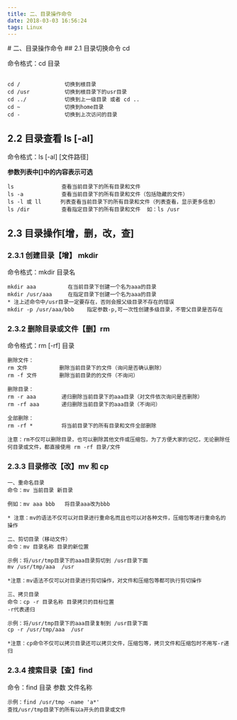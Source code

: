 ```yaml
---
title: 二、目录操作命令
date: 2018-03-03 16:56:24
tags: Linux
---
```

<meta name="referrer" content="no-referrer" />
# 二、目录操作命令
## 2.1 目录切换命令 cd

命令格式：cd 目录


```

cd /              切换到根目录
cd /usr           切换到根目录下的usr目录
cd ../            切换到上一级目录 或者 cd ..
cd ~              切换到home目录
cd -              切换到上次访问的目录
```

## 2.2 目录查看 ls [-al]

命令格式：ls [-al] [文件路径]

**参数列表中[]中的内容表示可选**


```
ls               查看当前目录下的所有目录和文件
ls -a            查看当前目录下的所有目录和文件（包括隐藏的文件）
ls -l 或 ll      列表查看当前目录下的所有目录和文件（列表查看，显示更多信息）
ls /dir          查看指定目录下的所有目录和文件  如：ls /usr
```

## 2.3 目录操作[增，删，改，查]
### 2.3.1 创建目录【增】 mkdir
命令格式：mkdir 目录名


```
mkdir aaa          在当前目录下创建一个名为aaa的目录
mkdir /usr/aaa     在指定目录下创建一个名为aaa的目录
* 注上述命令中/usr目录一定要存在，否则会报父级目录不存在的错误
mkdir -p /usr/aaa/bbb    指定参数-p,可一次性创建多级目录，不管父目录是否存在
```

### 2.3.2 删除目录或文件【删】rm
命令格式：rm [-rf] 目录


```
删除文件：
rm 文件          删除当前目录下的文件（询问是否确认删除）
rm -f 文件       删除当前目录的的文件（不询问）
```

```
删除目录：
rm -r aaa        递归删除当前目录下的aaa目录（对文件依次询问是否删除）
rm -rf aaa       递归删除当前目录下的aaa目录（不询问）
```


```
全部删除：
rm -rf *         将当前目录下的所有目录和文件全部删除
```

```
注意：rm不仅可以删除目录，也可以删除其他文件或压缩包，为了方便大家的记忆，无论删除任何目录或文件，都直接使用 rm -rf 目录/文件
```


### 2.3.3 目录修改【改】mv 和 cp

```
一、重命名目录
命令：mv 当前目录 新目录

例如：mv aaa bbb   将目录aaa改为bbb

* 注意：mv的语法不仅可以对目录进行重命名而且也可以对各种文件，压缩包等进行重命名的操作
```


```
二、剪切目录（移动文件）
命令：mv 目录名称 目录的新位置

示例：将/usr/tmp目录下的aaa目录剪切到 /usr目录下面 
mv /usr/tmp/aaa  /usr

*注意：mv语法不仅可以对目录进行剪切操作，对文件和压缩包等都可执行剪切操作
```


```
三、拷贝目录
命令：cp -r 目录名称 目录拷贝的目标位置
-r代表递归

示例：将/usr/tmp目录下的aaa目录复制到 /usr目录下面
cp -r /usr/tmp/aaa  /usr

*注意：cp命令不仅可以拷贝目录还可以拷贝文件，压缩包等，拷贝文件和压缩包时不用写-r递归
```


### 2.3.4 搜索目录【查】find

命令：find 目录 参数 文件名称

```
示例：find /usr/tmp -name 'a*'    
查找/usr/tmp目录下的所有以a开头的目录或文件
```

